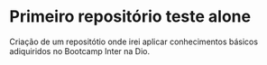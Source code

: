 # Primeiro repositório teste alone
Criação de um repositótio onde irei aplicar conhecimentos básicos adiquiridos no Bootcamp Inter na Dio.
